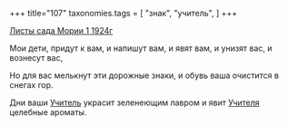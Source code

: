 +++
title="107"
taxonomies.tags = [
 "знак",
 "учитель",
]
+++

[Листы сада Мории 1 1924г](/agni/1924)

Мои дети, придут к вам, и напишут вам, и явят вам, и унизят вас, и вознесут вас,   

Но для вас мелькнут эти дорожные знаки, и обувь ваша очистится в снегах гор.   

Дни ваши [Учитель](/tags/учитель) украсит зеленеющим лавром и явит [Учителя](/tags/учитель) целебные ароматы.   

